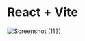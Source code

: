 # React + Vite
![Screenshot (113)](https://github.com/hackeraryat/ems/assets/137821960/4b5ab650-8db1-4944-ad4f-e40d5c52f151)

